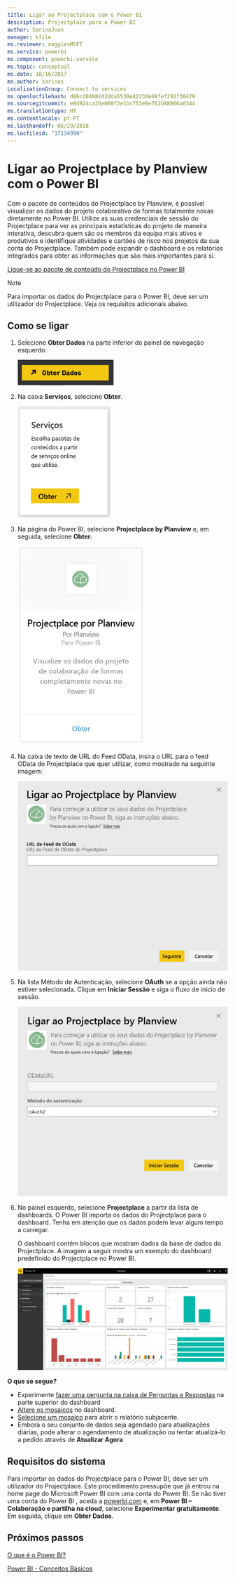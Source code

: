 ```yaml
---
title: Ligar ao Projectplace com o Power BI
description: Projectplace para o Power BI
author: SarinaJoan
manager: kfile
ms.reviewer: maggiesMSFT
ms.service: powerbi
ms.component: powerbi-service
ms.topic: conceptual
ms.date: 10/16/2017
ms.author: sarinas
LocalizationGroup: Connect to services
ms.openlocfilehash: d86cd0498102dda5530e42230e48fef292f30479
ms.sourcegitcommit: e8d924ca25e060f2e1bc753e8e762b88066a0344
ms.translationtype: HT
ms.contentlocale: pt-PT
ms.lasthandoff: 06/29/2018
ms.locfileid: "37134990"
---
```

# <a name="connect-to-projectplace-by-planview-with-power-bi"></a>Ligar ao Projectplace by Planview com o Power BI
Com o pacote de conteúdos do Projectplace by Planview, é possível visualizar os dados do projeto colaborativo de formas totalmente novas diretamente no Power BI. Utilize as suas credenciais de sessão do Projectplace para ver as principais estatísticas do projeto de maneira interativa, descubra quem são os membros da equipa mais ativos e produtivos e identifique atividades e cartões de risco nos projetos da sua conta do Projectplace. Também pode expandir o dashboard e os relatórios integrados para obter as informações que são mais importantes para si.

[Ligue-se ao pacote de conteúdo do Projectplace no Power BI](https://app.powerbi.com/getdata/services/projectplace)

>[!NOTE]
>Para importar os dados do Projectplace para o Power BI, deve ser um utilizador do Projectplace. Veja os requisitos adicionais abaixo.

## <a name="how-to-connect"></a>Como se ligar
1. Selecione **Obter Dados** na parte inferior do painel de navegação esquerdo.
   
    ![](media/service-connect-to-projectplace/get.png)
2. Na caixa **Serviços**, selecione **Obter**.
   
    ![](media/service-connect-to-projectplace/services.png)
3. Na página do Power BI, selecione **Projectplace by Planview** e, em seguida, selecione **Obter**:  
   
    ![](media/service-connect-to-projectplace/projectplace.png)
4. Na caixa de texto de URL do Feed OData, insira o URL para o feed OData do Projectplace que quer utilizar, como mostrado na seguinte imagem:
   
    ![](media/service-connect-to-projectplace/params.png)
5. Na lista Método de Autenticação, selecione **OAuth** se a opção ainda não estiver selecionada. Clique em **Iniciar Sessão** e siga o fluxo de início de sessão.  
   
   ![](media/service-connect-to-projectplace/creds.png)
6. No painel esquerdo, selecione **Projectplace** a partir da lista de dashboards. O Power BI importa os dados do Projectplace para o dashboard. Tenha em atenção que os dados podem levar algum tempo a carregar.  
   
    O dashboard contém blocos que mostram dados da base de dados do Projectplace. A imagem a seguir mostra um exemplo do dashboard predefinido do Projectplace no Power BI.
   
    ![](media/service-connect-to-projectplace/dashboard.png)

**O que se segue?**

* Experimente [fazer uma pergunta na caixa de Perguntas e Respostas](power-bi-q-and-a.md) na parte superior do dashboard
* [Altere os mosaicos](service-dashboard-edit-tile.md) no dashboard.
* [Selecione um mosaico](service-dashboard-tiles.md) para abrir o relatório subjacente.
* Embora o seu conjunto de dados seja agendado para atualizações diárias, pode alterar o agendamento de atualização ou tentar atualizá-lo a pedido através de **Atualizar Agora**

## <a name="system-requirements"></a>Requisitos do sistema
Para importar os dados do Projectplace para o Power BI, deve ser um utilizador do Projectplace. Este procedimento pressupõe que já entrou na home page do Microsoft Power BI com uma conta do Power BI. Se não tiver uma conta do Power BI , aceda a [powerbi.com](https://powerbi.microsoft.com/get-started/) e, em **Power BI – Colaboração e partilha na cloud**, selecione **Experimentar gratuitamente**. Em seguida, clique em **Obter Dados**.

## <a name="next-steps"></a>Próximos passos
[O que é o Power BI?](power-bi-overview.md)

[Power BI - Conceitos Básicos](service-basic-concepts.md)

